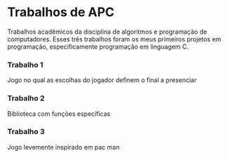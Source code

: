# Trabalhos de APC
 Trabalhos acadêmicos da disciplina de algoritmos e programação de computadores. Esses três trabalhos foram os 
meus primeiros projetos em programação, especificamente programação em linguagem C.

### Trabalho 1
Jogo no qual as escolhas do jogador definem o final a presenciar
### Trabalho 2
Biblioteca com funções específicas
### Trabalho 3
Jogo levemente inspirado em pac man
 



